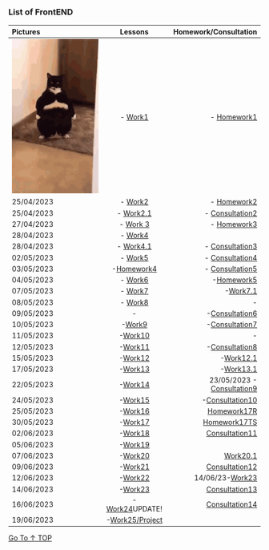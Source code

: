 ### List of FrontEND

| Pictures | Lessons | Homework/**Consultation** |
| :---         |     :---:      |          ---: |
| ![Cat with laser](https://github.com/AndreiBakhtinov/GenTech/blob/master/images/fat-cat-laser-eyes.gif)  |- [Work1](https://github.com/Sainozhenko/frontend/tree/master/01_HTML_intro_24_04_2023)     | - [Homework1](https://github.com/Sainozhenko/frontend/tree/master/01_homework)   |
| 25/04/2023     | - [Work2](https://github.com/Sainozhenko/frontend/tree/master/02_CSS_intro_25_04_2023)      | - [Homework2](https://github.com/Sainozhenko/frontend/tree/master/02_CSS_Coffee_25_04_2023)       |
| 25/04/2023  | - [Work2.1](https://github.com/Sainozhenko/frontend/tree/master/02_CSS_Coffee_25_04_2023)      | - [Consultation2](https://github.com/Sainozhenko/frontend/tree/master/seminars/CV_26_04_2023)     |
| 27/04/2023     | - [Work 3](https://github.com/Sainozhenko/frontend/tree/master/03_CSS_Cofee_Position_27_04_2023)     | - [Homework3](https://github.com/Sainozhenko/frontend/tree/master/03_Homework)     |
| 28/04/2023    |- [Work4](https://github.com/Sainozhenko/frontend/tree/master/04_CSS_Flex_28_04_2023)     |      |
|  28/04/2023   | - [Work4.1](https://github.com/Sainozhenko/frontend/tree/master/04_CSS_Flex_Practice_28_04_2023)         | - [Consultation3](https://github.com/Sainozhenko/frontend/tree/master/Position_28_04_2023) |
|  02/05/2023   | - [Work5](https://github.com/Sainozhenko/frontend/tree/master/05_CSS_Form_02_05_2023)         | - [Consultation4](https://github.com/Sainozhenko/frontend/tree/master/seminars/Form_02_05_2023) |
|  03/05/2023   | -[Homework4](https://github.com/Sainozhenko/frontend/tree/master/05_Homework_Form)  | - [Consultation5](https://github.com/Sainozhenko/frontend/tree/master/seminars/Form_New_03_05_2023) |
|  04/05/2023   | - [Work6](https://github.com/Sainozhenko/frontend/tree/master/06_CSS_Bootstrap_04_05_2023)       | -[Homework5](https://github.com/Sainozhenko/frontend/tree/master/06_HW_Bootstrap) |
|  07/05/2023   | - [Work7](https://github.com/Sainozhenko/frontend/tree/master/07_JS_Dom1_05_05_2023)    | -[Work7.1](https://github.com/Sainozhenko/frontend/tree/master/07_JS_Dom1_Practice_05_05_2023) |
|  08/05/2023   | - [Work8](https://github.com/Sainozhenko/frontend/tree/master/08_JS_Intro1_08_05_2023)  | -[]() |
|  09/05/2023   | -     | -[Consultation6](https://github.com/Sainozhenko/frontend/tree/master/seminars/PRIMITIVES_09_05_2023) |
|  10/05/2023   | -[Work9](https://github.com/Sainozhenko/frontend/tree/master/09_JS_Intro2_10_05_2023)     | -[Consultation7](https://github.com/Sainozhenko/frontend/tree/master/seminars/Arrays_10_05_2023) |
|  11/05/2023   | -[Work10](https://github.com/Sainozhenko/frontend/tree/master/10_JS_Arrays_Func_11_05_2023)| - |
|  12/05/2023   | -[Work11](https://github.com/Sainozhenko/frontend/tree/master/11_JS_Objects_12_05_2023)    | -[Consultation8](https://github.com/Sainozhenko/frontend/tree/master/seminars/Objects_12_05_2023) |
|  15/05/2023   | -[Work12](https://github.com/Sainozhenko/frontend/tree/master/12_JS_Event_Counter_15_05_2023)    | -[Work12.1](https://github.com/Sainozhenko/frontend/tree/master/12_JS_TODO_15_05_2023) |
|  17/05/2023   | -[Work13](https://github.com/Sainozhenko/frontend/tree/master/13_JS_Promies_17_05_2023)    | -[Work13.1](https://github.com/Sainozhenko/frontend/tree/master/13_JS_JSONPlaceHolder_17_05_2023) |
|  22/05/2023   | -[Work14](https://github.com/Sainozhenko/frontend/tree/master/14_JS_AsyncAwait_22_05_2023)    | 23/05/2023 -[Consultation9](https://github.com/Sainozhenko/frontend/tree/master/seminars/JSONPLaceHolder_AsyncAwait_23_05_2023) |
|  24/05/2023   | -[Work15](https://github.com/Sainozhenko/frontend/tree/master/15_JS_WeatherApp_24_05_2023)    | -[Consultation10](https://github.com/Sainozhenko/frontend/tree/master/seminars/Consultation10) |
|  25/05/2023   | -[Work16](https://github.com/Sainozhenko/frontend/tree/master/16_react_intro)    | [Homework17R](https://github.com/Sainozhenko/frontend/tree/master/17_homework_react) |
|  30/05/2023   | -[Work17](https://github.com/Sainozhenko/frontend/tree/master/17_homework_ts)    |[Homework17TS](https://github.com/Sainozhenko/frontend/tree/master/17_homework1_tsgit )  |
|  02/06/2023   | -[Work18](https://github.com/Sainozhenko/frontend/tree/master/17_hw)    |[Consultation11](https://github.com/Sainozhenko/frontend/tree/master/seminars/hookusestate_map)  |
|  05/06/2023   | -[Work19](https://github.com/Sainozhenko/frontend/tree/master/19_class_components)    |    |
|  07/06/2023   | -[Work20](https://github.com/Sainozhenko/frontend/tree/master/20_router)    | [Work20.1](https://github.com/Sainozhenko/frontend/tree/master/20_router_fetch)   |
|  09/06/2023   | -[Work21](https://github.com/Sainozhenko/frontend/tree/master/21_context)    | [Consultation12](https://github.com/Sainozhenko/frontend/tree/master/20_router_fetch)   |
|  12/06/2023   | -[Work22](https://github.com/Sainozhenko/frontend/tree/master/22_react_redux)    |14/06/23-[Work23](https://github.com/Sainozhenko/frontend/tree/master/23_react_redux_fetch)  |
|  14/06/2023   | -[Work23](https://github.com/Sainozhenko/frontend/tree/master/23_react_redux_fetch)    |[Consultation13](https://github.com/Sainozhenko/frontend/tree/master/seminars/react-14_06_2023)  |
|  16/06/2023   | -[Work24](https://github.com/Sainozhenko/frontend/tree/master/23_react_redux_fetch)UPDATE!   |[Consultation14](https://github.com/Sainozhenko/frontend/tree/master/seminars/weather_react_redux)  |
|  19/06/2023   | -[Work25/Project](https://github.com/Sainozhenko/frontend/tree/master/25pizza_react_redux)   | |

[Go To ↑ TOP](#TOP)